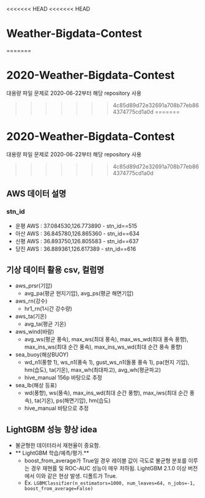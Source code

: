 <<<<<<< HEAD
<<<<<<< HEAD
# Weather-Bigdata-Contest
=======
# 2020-Weather-Bigdata-Contest
대용량 파일 문제로 2020-06-22부터 해당 repository 사용

>>>>>>> 4c85d89d72e32691a708b77eb864374775cd1a0d
=======
# 2020-Weather-Bigdata-Contest
대용량 파일 문제로 2020-06-22부터 해당 repository 사용

>>>>>>> 4c85d89d72e32691a708b77eb864374775cd1a0d
## AWS 데이터 설명
### stn_id
- 운평 AWS : 37.084530,126.773890 - stn_id==515
- 아산 AWS : 36.845780,126.865360 - stn_id==634
- 신평 AWS : 36.893750,126.805583 - stn_id==637
- 당진 AWS : 36.889361,126.617389 - stn_id==616

## 기상 데이터 활용 csv, 컬럼명
- aws_prsr(기압)
  - avg_pa(평균 현지기압), avg_ps(평균 해면기압)
- aws_rn(강수)
  - hr1_rn(1시간 강수량)
- aws_ta(기온)
  - avg_ta(평균 기온)
- aws_wind(바람)
  - avg_ws(평균 풍속), max_ws(최대 풍속), max_ws_wd(최대 풍속 풍향), max_ins_ws(최대 순간 풍속), max_ins_ws_wd(최대 순간 풍속 풍향)
- sea_buoy(해상BUOY)
  - wd_n1(풍향 1), ws_n1(풍속 1), gust_ws_n1(돌풍 풍속 1), pa(현지 기압), hm(습도), ta(기온), max_wh(최대파고), avg_wh(평균파고)
  - hive_manual 156p 바탕으로 추정
- sea_lb(해상 등표)
  - wd(풍향), ws(풍속), max_ins_wd(최대 순간 풍향), max_iws(최대 순간 풍속), ta(기온), ps(해면기압), hm(습도)
  - hive_manual 바탕으로 추정


## LightGBM 성능 향상 idea
- 불균형한 데이터라서 재현율이 중요함.
- ** LightGBM 학습/예측/평가.**
  - boost_from_average가 True일 경우 레이블 값이 극도로 불균형 분포를 이루는 경우 재현률 및 ROC-AUC 성능이 매우 저하됨. LightGBM 2.1.0 이상 버전에서 이와 같은 현상 발생. 디폴트가 True.
  - Ex. `LGBMClassifier(n_estimators=1000, num_leaves=64, n_jobs=-1, boost_from_average=False)`
